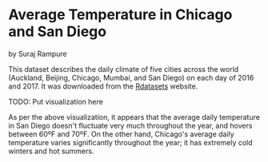# Average Temperature in Chicago and San Diego
by Suraj Rampure

This dataset describes the daily climate of five cities across the world (Auckland, Beijing, Chicago, Mumbai, and San Diego) on each day of 2016 and 2017. It was downloaded from the [Rdatasets](https://vincentarelbundock.github.io/Rdatasets/articles/data.html) website.

TODO: Put visualization here

As per the above visualization, it appears that the average daily temperature in San Diego doesn't fluctuate very much throughout the year, and hovers between 60ºF and 70ºF. On the other hand, Chicago's average daily temperature varies significantly throughout the year; it has extremely cold winters and hot summers.
